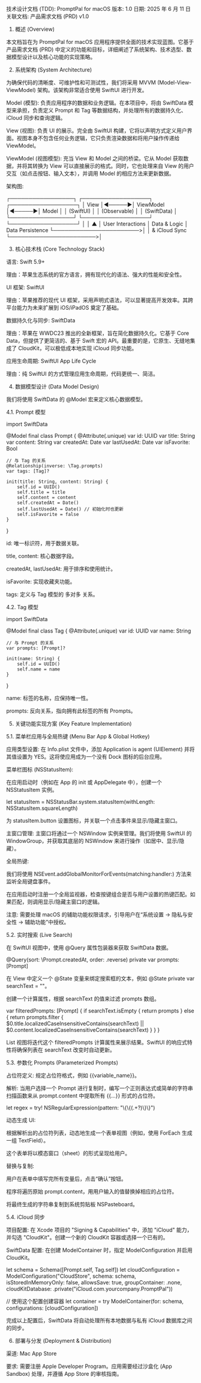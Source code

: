 技术设计文档 (TDD): PromptPal for macOS
版本: 1.0
日期: 2025 年 6 月 11 日
关联文档: 产品需求文档 (PRD) v1.0

1. 概述 (Overview)

本文档旨在为 PromptPal for macOS 应用程序提供全面的技术实现蓝图。它基于产品需求文档 (PRD) 中定义的功能和目标，详细阐述了系统架构、技术选型、数据模型设计以及核心功能的实现策略。

2. 系统架构 (System Architecture)

为确保代码的清晰度、可维护性和可测试性，我们将采用 MVVM (Model-View-ViewModel) 架构。该架构非常适合使用 SwiftUI 进行开发。

Model (模型): 负责应用程序的数据和业务逻辑。在本项目中，将由 SwiftData 模型来承担，负责定义 Prompt 和 Tag 等数据结构，并处理所有的数据持久化、iCloud 同步和查询逻辑。

View (视图): 负责 UI 的展示。完全由 SwiftUI 构建，它将以声明方式定义用户界面。视图本身不包含任何业务逻辑，它只负责渲染数据和将用户操作传递给 ViewModel。

ViewModel (视图模型): 充当 View 和 Model 之间的桥梁。它从 Model 获取数据，并将其转换为 View 可以直接展示的格式。同时，它也处理来自 View 的用户交互（如点击按钮、输入文本），并调用 Model 的相应方法来更新数据。

架构图:

┌─────────────────┐ ┌──────────────────┐ ┌──────────────────┐
│ View │◀─────▶│ ViewModel │◀─────▶│ Model │
│ (SwiftUI) │ │ (Observable) │ │ (SwiftData) │
└─────────────────┘ └──────────────────┘ └──────────────────┘
│ │ ▲
│ User Interactions │ Data & Logic │ Data Persistence
└───────────────────────>│ │ & iCloud Sync
└───────────────────────>│

3. 核心技术栈 (Core Technology Stack)

语言: Swift 5.9+

理由：苹果生态系统的官方语言，拥有现代化的语法、强大的性能和安全性。

UI 框架: SwiftUI

理由：苹果推荐的现代 UI 框架，采用声明式语法，可以显著提高开发效率。其跨平台能力为未来扩展到 iOS/iPadOS 奠定了基础。

数据持久化与同步: SwiftData

理由：苹果在 WWDC23 推出的全新框架，旨在简化数据持久化。它基于 Core Data，但提供了更简洁的、基于 Swift 宏的 API。最重要的是，它原生、无缝地集成了 CloudKit，可以极低成本地实现 iCloud 同步功能。

应用生命周期: SwiftUI App Life Cycle

理由：纯 SwiftUI 的方式管理应用生命周期，代码更统一、简洁。

4. 数据模型设计 (Data Model Design)

我们将使用 SwiftData 的 @Model 宏来定义核心数据模型。

4.1. Prompt 模型

import SwiftData

@Model
final class Prompt {
@Attribute(.unique) var id: UUID
var title: String
var content: String
var createdAt: Date
var lastUsedAt: Date
var isFavorite: Bool

    // 与 Tag 的关系
    @Relationship(inverse: \Tag.prompts)
    var tags: [Tag]?

    init(title: String, content: String) {
        self.id = UUID()
        self.title = title
        self.content = content
        self.createdAt = Date()
        self.lastUsedAt = Date() // 初始化时也更新
        self.isFavorite = false
    }

}

id: 唯一标识符，用于数据关联。

title, content: 核心数据字段。

createdAt, lastUsedAt: 用于排序和使用统计。

isFavorite: 实现收藏夹功能。

tags: 定义与 Tag 模型的 多对多 关系。

4.2. Tag 模型

import SwiftData

@Model
final class Tag {
@Attribute(.unique) var id: UUID
var name: String

    // 与 Prompt 的关系
    var prompts: [Prompt]?

    init(name: String) {
        self.id = UUID()
        self.name = name
    }

}

name: 标签的名称，应保持唯一性。

prompts: 反向关系，指向拥有此标签的所有 Prompts。

5. 关键功能实现方案 (Key Feature Implementation)

5.1. 菜单栏应用与全局热键 (Menu Bar App & Global Hotkey)

应用类型设置: 在 Info.plist 文件中，添加 Application is agent (UIElement) 并将其值设置为 YES。这将使应用成为一个没有 Dock 图标的后台应用。

菜单栏图标 (NSStatusItem):

在应用启动时（例如在 App 的 init 或 AppDelegate 中），创建一个 NSStatusItem 实例。

let statusItem = NSStatusBar.system.statusItem(withLength: NSStatusItem.squareLength)

为 statusItem.button 设置图标，并关联一个点击事件来显示/隐藏主窗口。

主窗口管理: 主窗口将通过一个 NSWindow 实例来管理。我们将使用 SwiftUI 的 WindowGroup，并获取其底层的 NSWindow 来进行操作（如居中、显示/隐藏）。

全局热键:

我们将使用 NSEvent.addGlobalMonitorForEvents(matching:handler:) 方法来监听全局键盘事件。

在应用启动时注册一个全局监视器，检查按键组合是否与用户设置的热键匹配。如果匹配，则调用显示/隐藏主窗口的逻辑。

注意: 需要处理 macOS 的辅助功能权限请求，引导用户在“系统设置 -> 隐私与安全性 -> 辅助功能”中授权。

5.2. 实时搜索 (Live Search)

在 SwiftUI 视图中，使用 @Query 属性包装器来获取 SwiftData 数据。

@Query(sort: \Prompt.createdAt, order: .reverse) private var prompts: [Prompt]

在 View 中定义一个 @State 变量来绑定搜索框的文本，例如 @State private var searchText = ""。

创建一个计算属性，根据 searchText 的值来过滤 prompts 数组。

var filteredPrompts: [Prompt] {
if searchText.isEmpty {
return prompts
} else {
return prompts.filter {
$0.title.localizedCaseInsensitiveContains(searchText) ||
$0.content.localizedCaseInsensitiveContains(searchText)
}
}
}

List 视图将迭代这个 filteredPrompts 计算属性来展示结果。SwiftUI 的响应式特性将确保列表在 searchText 改变时自动更新。

5.3. 参数化 Prompts (Parameterized Prompts)

占位符定义: 规定占位符格式，例如 {{variable_name}}。

解析: 当用户选择一个 Prompt 进行复制时，编写一个正则表达式或简单的字符串扫描函数来从 prompt.content 中提取所有 {{...}} 形式的占位符。

let regex = try! NSRegularExpression(pattern: "\\{\\{(.+?)\\}\\}")

动态生成 UI:

根据解析出的占位符列表，动态地生成一个表单视图（例如，使用 ForEach 生成一组 TextField）。

这个表单将以模态窗口（sheet）的形式呈现给用户。

替换与复制:

用户在表单中填写完所有变量后，点击“确认”按钮。

程序将遍历原始 prompt.content，用用户输入的值替换掉相应的占位符。

将最终生成的字符串复制到系统剪贴板 NSPasteboard。

5.4. iCloud 同步

项目配置: 在 Xcode 项目的 "Signing & Capabilities" 中，添加 "iCloud" 能力，并勾选 "CloudKit"。创建一个新的 CloudKit 容器或选择一个已有的。

SwiftData 配置: 在创建 ModelContainer 时，指定 ModelConfiguration 并启用 CloudKit。

let schema = Schema([Prompt.self, Tag.self])
let cloudConfiguration = ModelConfiguration("CloudStore", schema: schema, isStoredInMemoryOnly: false, allowsSave: true, groupContainer: .none, cloudKitDatabase: .private("iCloud.com.yourcompany.PromptPal"))

// 使用这个配置创建容器
let container = try ModelContainer(for: schema, configurations: [cloudConfiguration])

完成以上配置后，SwiftData 将自动处理所有本地数据与私有 iCloud 数据库之间的同步。

6. 部署与分发 (Deployment & Distribution)

渠道: Mac App Store

要求: 需要注册 Apple Developer Program。应用需要经过沙盒化 (App Sandbox) 处理，并遵循 App Store 的审核指南。
